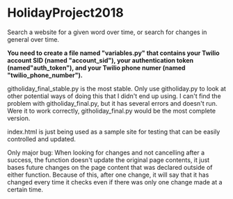 # HolidayProject2018
Search a website for a given word over time, or search for changes in general over time.

**You need to create a file named "variables.py" that contains your Twilio account SID (named "account_sid"), your authentication token (named"auth_token"), and your Twilio phone numer (named "twilio_phone_number").**

githoliday_final_stable.py is the most stable. Only use githoliday.py to look at other potential ways of doing this that I didn't end up using. I can't find the problem with githoliday_final.py, but it has several errors and doesn't run. Were it to work correctly, githoliday_final.py would be the most complete version.

index.html is just being used as a sample site for testing that can be easily controlled and updated.

Only major bug: When looking for changes and not cancelling after a success, the function doesn't update the original page contents, it just bases future changes on the page content that was declared outside of either function. Because of this, after one change, it will say that it has changed every time it checks even if there was only one change made at a certain time.
